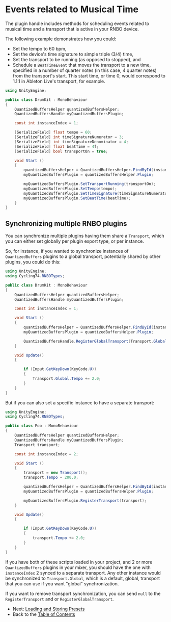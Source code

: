 # Events related to Musical Time

The plugin handle includes methods for scheduling events related to musical time and a transport that is active in your RNBO device. 

The following example demonstrates how you could:

- Set the tempo to 60 bpm,
- Set the device's time signature to simple triple (3/4) time,
- Set the transport to be running (as opposed to stopped), and
- Schedule a `BeatTimeEvent` that moves the transport to a new time, specified in a number of quarter notes (in this case, 4 quarter notes) from the transport's start. This start time, or time 0, would correspond to 1.1.1 in Ableton Live's transport, for example.

```csharp
using UnityEngine;

public class DrumKit : MonoBehaviour
{
    QuantizedBuffersHelper quantizedBuffersHelper;
    QuantizedBuffersHandle myQuantizedBuffersPlugin;

    const int instanceIndex = 1;

    [SerializeField] float tempo = 60;
    [SerializeField] int timeSignatureNumerator = 3;
    [SerializeField] int timeSignatureDenominator = 4;
    [SerializeField] float beatTime = 4f;
    [SerializeField] bool transportOn = true;

    void Start ()
    {
        quantizedBuffersHelper = QuantizedBuffersHelper.FindById(instanceIndex);
        myQuantizedBuffersPlugin = quantizedBuffersHelper.Plugin;

        myQuantizedBuffersPlugin.SetTransportRunning(transportOn);
        myQuantizedBuffersPlugin.SetTempo(tempo);
        myQuantizedBuffersPlugin.SetTimeSignature(timeSignatureNumerator, timeSignatureDenominator);
        myQuantizedBuffersPlugin.SetBeatTime(beatTime);
    }
}
```

## Synchronizing multiple RNBO plugins

You can synchronize multiple plugins having them share a `Transport`, which you can either set globally per plugin export type, or per instance.

So, for instance, if you wanted to synchronize instances of `QuantizedBuffers` plugins to a global transport, potentially shared by other plugins, you could do this:

```csharp
using UnityEngine;
using Cycling74.RNBOTypes;

public class DrumKit : MonoBehaviour
{
    QuantizedBuffersHelper quantizedBuffersHelper;
    QuantizedBuffersHandle myQuantizedBuffersPlugin;

    const int instanceIndex = 1;

    void Start ()
    {
        quantizedBuffersHelper = QuantizedBuffersHelper.FindById(instanceIndex);
        myQuantizedBuffersPlugin = quantizedBuffersHelper.Plugin;

        QuantizedBuffersHandle.RegisterGlobalTransport(Transport.Global);
    }

    void Update()
    {

        if (Input.GetKeyDown(KeyCode.U))
        {
            Transport.Global.Tempo += 2.0;
        }
    }
}
```

But if you can also set a specific instance to have a separate transport:

```csharp
using UnityEngine;
using Cycling74.RNBOTypes;

public class Foo : MonoBehaviour
{
    QuantizedBuffersHelper quantizedBuffersHelper;
    QuantizedBuffersHandle myQuantizedBuffersPlugin;
    Transport transport;

    const int instanceIndex = 2;

    void Start ()
    {
        transport = new Transport();
        transport.Tempo = 200.0;

        quantizedBuffersHelper = QuantizedBuffersHelper.FindById(instanceIndex);
        myQuantizedBuffersPlugin = quantizedBuffersHelper.Plugin;

        myQuantizedBuffersPlugin.RegisterTransport(transport);
    }

    void Update()
    {

        if (Input.GetKeyDown(KeyCode.U))
        {
            transport.Tempo += 2.0;
        }
    }
}
```

If you have both of these scripts loaded in your project, and 2 or more `QuantizedBuffers` plugins in your mixer,
you should have the one with `instanceIndex` 2 synced to a separate transport.
Any other instance would be synchronized to `Transport.Global`, which is a default, global, transport that you can
use if you want "global" synchronization.

If you want to remove transport synchronization, you can send `null` to the `RegisterTransport` and or `RegisterGlobalTransport`.


- Next: [Loading and Storing Presets](PRESETS.md)
- Back to the [Table of Contents](README.md#table-of-contents)
